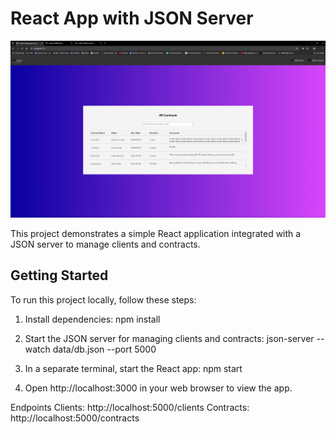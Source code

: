 # React App with JSON Server

![Starting Page](startingpage.png)


This project demonstrates a simple React application integrated with a JSON server to manage clients and contracts.

## Getting Started

To run this project locally, follow these steps:

1. Install dependencies:
   npm install
   
2. Start the JSON server for managing clients and contracts:
  json-server --watch data/db.json --port 5000

3. In a separate terminal, start the React app:
  npm start

4. Open http://localhost:3000 in your web browser to view the app.

Endpoints
Clients: http://localhost:5000/clients
Contracts: http://localhost:5000/contracts
